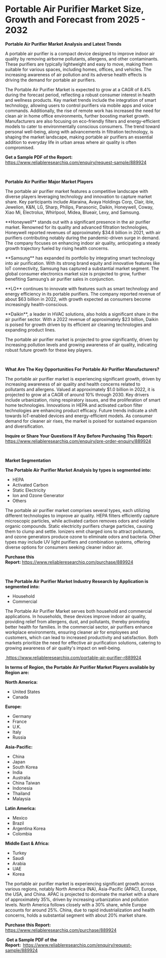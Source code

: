 <p><h1>Portable Air Purifier Market Size, Growth and Forecast from 2025 - 2032</h1></p><p><strong>Portable Air Purifier Market Analysis and Latest Trends</strong></p>
<p><p>A portable air purifier is a compact device designed to improve indoor air quality by removing airborne pollutants, allergens, and other contaminants. These purifiers are typically lightweight and easy to move, making them suitable for various spaces, including homes, offices, and vehicles. The increasing awareness of air pollution and its adverse health effects is driving the demand for portable air purifiers.</p><p>The Portable Air Purifier Market is expected to grow at a CAGR of 8.4% during the forecast period, reflecting a robust consumer interest in health and wellness products. Key market trends include the integration of smart technology, allowing users to control purifiers via mobile apps and voice commands. Additionally, the rise of remote work has increased the need for clean air in home office environments, further boosting market growth. Manufacturers are also focusing on eco-friendly filters and energy-efficient models to cater to environmentally conscious consumers. The trend toward personal well-being, along with advancements in filtration technology, is shaping the market landscape, making portable air purifiers an essential addition to everyday life in urban areas where air quality is often compromised.</p></p>
<p><strong>Get a Sample PDF of the Report:&nbsp;</strong> <a href="https://www.reliableresearchiq.com/enquiry/request-sample/889924?utm_campaign=3124&utm_medium=2&utm_source=Github&utm_content=ia&utm_term=15042025&utm_id=portable-air-purifier">https://www.reliableresearchiq.com/enquiry/request-sample/889924</a></p>
<p>&nbsp;</p>
<p><strong>Portable Air Purifier Major Market Players</strong></p>
<p><p>The portable air purifier market features a competitive landscape with diverse players leveraging technology and innovation to capture market share. Key participants include Ataraina, Avaya Holdings Corp, Clair, ible, Jewelion, K&N, LG, Sharp, Philips, Panasonic, Daikin, Honeywell, Coway, Xiao Mi, Electrolux, Whirlpool, Midea, Blueair, Lexy, and Samsung.</p><p>**Honeywell** stands out with a significant presence in the air purifier market. Renowned for its quality and advanced filtration technologies, Honeywell reported revenues of approximately $34.6 billion in 2021, with air purifiers contributing notably during the pandemic-driven surge in demand. The company focuses on enhancing indoor air quality, anticipating a steady growth trajectory fueled by rising health concerns.</p><p>**Samsung** has expanded its portfolio by integrating smart technology into air purification. With its strong brand equity and innovative features like IoT connectivity, Samsung has captured a substantial market segment. The global consumer electronics market size is projected to grow, further benefiting Samsung’s air purifier sales in conjunction.</p><p>**LG** continues to innovate with features such as smart technology and energy efficiency in its portable purifiers. The company reported revenue of about $63 billion in 2022, with growth expected as consumers become increasingly health-conscious.</p><p>**Daikin**, a leader in HVAC solutions, also holds a significant share in the air purifier sector. With a 2022 revenue of approximately $23 billion, Daikin is poised for growth driven by its efficient air cleaning technologies and expanding product lines.</p><p>The portable air purifier market is projected to grow significantly, driven by increasing pollution levels and growing awareness of air quality, indicating robust future growth for these key players.</p></p>
<p>&nbsp;</p>
<p><strong>What Are The Key Opportunities For Portable Air Purifier Manufacturers?</strong></p>
<p><p>The portable air purifier market is experiencing significant growth, driven by increasing awareness of air quality and health concerns related to pollutants and allergens. Valued at approximately $1.0 billion in 2022, it is projected to grow at a CAGR of around 10% through 2030. Key drivers include urbanization, rising respiratory issues, and the proliferation of smart home technologies. Innovations in HEPA and activated carbon filter technologies are enhancing product efficacy. Future trends indicate a shift towards IoT-enabled devices and energy-efficient models. As consumer demand for cleaner air rises, the market is poised for sustained expansion and diversification.</p></p>
<p><strong>Inquire or Share Your Questions If Any Before Purchasing This Report:</strong> <a href="https://www.reliableresearchiq.com/enquiry/pre-order-enquiry/889924?utm_campaign=3124&utm_medium=2&utm_source=Github&utm_content=ia&utm_term=15042025&utm_id=portable-air-purifier">https://www.reliableresearchiq.com/enquiry/pre-order-enquiry/889924</a></p>
<p>&nbsp;</p>
<p><strong>Market Segmentation</strong></p>
<p><strong>The Portable Air Purifier Market Analysis by types is segmented into:</strong></p>
<p><ul><li>HEPA</li><li>Activated Carbon</li><li>Static Electricity</li><li>Ion and Ozone Generator</li><li>Others</li></ul></p>
<p><p>The portable air purifier market comprises several types, each utilizing different technologies to improve air quality. HEPA filters efficiently capture microscopic particles, while activated carbon removes odors and volatile organic compounds. Static electricity purifiers charge particles, causing them to clump and settle. Ionizers emit charged ions to attract pollutants, and ozone generators produce ozone to eliminate odors and bacteria. Other types may include UV light purifiers and combination systems, offering diverse options for consumers seeking cleaner indoor air.</p></p>
<p><strong>Purchase this Report:&nbsp;</strong><a href="https://www.reliableresearchiq.com/purchase/889924?utm_campaign=3124&utm_medium=2&utm_source=Github&utm_content=ia&utm_term=15042025&utm_id=portable-air-purifier">https://www.reliableresearchiq.com/purchase/889924</a></p>
<p>&nbsp;</p>
<p><strong>The Portable Air Purifier Market Industry Research by Application is segmented into:</strong></p>
<p><ul><li>Household</li><li>Commercial</li></ul></p>
<p><p>The Portable Air Purifier Market serves both household and commercial applications. In households, these devices improve indoor air quality, providing relief from allergens, dust, and pollutants, thereby promoting better health for families. In the commercial sector, air purifiers enhance workplace environments, ensuring cleaner air for employees and customers, which can lead to increased productivity and satisfaction. Both markets prioritize the need for effective air purification solutions, catering to growing awareness of air quality's impact on well-being.</p></p>
<p><a href="https://www.reliableresearchiq.com/portable-air-purifier-r889924?utm_campaign=3124&utm_medium=2&utm_source=Github&utm_content=ia&utm_term=15042025&utm_id=portable-air-purifier">&nbsp;https://www.reliableresearchiq.com/portable-air-purifier-r889924</a></p>
<p><strong>In terms of Region, the Portable Air Purifier Market Players available by Region are:</strong></p>
<p>
    <p> <strong> North America: </strong>
        <ul>
            <li>United States</li>
            <li>Canada</li>
        </ul>
        </p> 
    <p> <strong> Europe: </strong>
        <ul>
            <li>Germany</li>
            <li>France</li>
            <li>U.K.</li>
            <li>Italy</li>
            <li>Russia</li>
        </ul>
        </p> 
    <p> <strong> Asia-Pacific: </strong>
        <ul>
            <li>China</li>
            <li>Japan</li>
            <li>South Korea</li>
            <li>India</li>
            <li>Australia</li>
            <li>China Taiwan</li>
            <li>Indonesia</li>
            <li>Thailand</li>
            <li>Malaysia</li>
        </ul>
        </p> 
    <p> <strong> Latin America: </strong>
        <ul>
            <li>Mexico</li>
            <li>Brazil</li>
            <li>Argentina Korea</li>
            <li>Colombia</li>
        </ul>
        </p> 
    <p> <strong> Middle East & Africa: </strong>
        <ul>
            <li>Turkey</li>
            <li>Saudi</li>
            <li>Arabia</li>
            <li>UAE</li>
            <li>Korea</li>
        </ul>
    </p>
    </p>
<p><p>The portable air purifier market is experiencing significant growth across various regions, notably North America (NA), Asia-Pacific (APAC), Europe, the USA, and China. APAC is projected to dominate the market with a share of approximately 35%, driven by increasing urbanization and pollution levels. North America follows closely with a 30% share, while Europe accounts for around 25%. China, due to rapid industrialization and health concerns, holds a substantial segment with about 20% market share.</p></p>
<p><strong>Purchase this Report: </strong><a href="https://www.reliableresearchiq.com/purchase/889924?utm_campaign=3124&utm_medium=2&utm_source=Github&utm_content=ia&utm_term=15042025&utm_id=portable-air-purifier">https://www.reliableresearchiq.com/purchase/889924</a></p>
<p>&nbsp;<strong>Get a Sample PDF of the Report:&nbsp;&nbsp;</strong><a href="https://www.reliableresearchiq.com/enquiry/request-sample/889924?utm_campaign=3124&utm_medium=2&utm_source=Github&utm_content=ia&utm_term=15042025&utm_id=portable-air-purifier">https://www.reliableresearchiq.com/enquiry/request-sample/889924</a></p>
<p><strong></strong></p>
<p><p></p><p></p><p></p></p>
